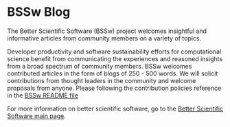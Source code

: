 # BSSw Blog

The Better Scientific Software (BSSw) project welcomes insightful and informative articles from community members on a variety of topics.

Developer productivity and software sustainability efforts for computational science benefit from communicating the experiences and reasoned insights from a broad spectrum of community members.  BSSw welcomes contributed articles in the form of blogs of 250 - 500 words.  We will solicit contributions from thought leaders in the community and welcome proposals from anyone. Please following the contribution policies reference in the [BSSw README file](README.md)

For more information on better scientific software, go to the [Better Scientific Software main page](http://betterscientificsoftware.info).
